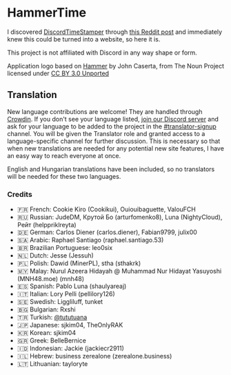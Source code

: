 <h1>HammerTime <a title="Crowdin" target="_blank" href="https://crowdin.com/project/hammertime"><img src="https://badges.crowdin.net/hammertime/localized.svg" alt=""></a></h1>

I discovered [DiscordTimeStamper] through [this Reddit post] and immediately knew this could be turned into a website,
so here it is.

[discordtimestamper]: https://github.com/TimeTravelPenguin/DiscordTimeStamper/
[this reddit post]: https://www.reddit.com/r/discordapp/comments/oiv86b/i_made_a_tool_to_make_timestamps_for_discord/

This project is not affiliated with Discord in any way shape or form.

Application logo based on [Hammer] by John Caserta, from The Noun Project licensed under [CC BY 3.0 Unported]

[hammer]: https://meta.m.wikimedia.org/wiki/File:Hammer_-_Noun_project_1306.svg
[cc by 3.0 unported]: https://creativecommons.org/licenses/by/3.0/deed.en

## Translation

New language contributions are welcome! They are handled through [Crowdin]. If you don't see your language listed,
[join our Discord server] and ask for your language to be added to the project in the [#translator-signup] channel. You
will be given the Translator role and granted access to a language-specific channel for further discussion. This is
necessary so that when new translations are needed for any potential new site features, I have an easy way to reach
everyone at once.

[crowdin]: https://crowdin.com/project/hammertime
[join our discord server]: https://hammertime.cyou/discord
[#translator-signup]: https://discord.com/channels/952258283882819595/952292965211074650

English and Hungarian translations have been included, so no translators will be needed for these two languages.

### Credits

- 🇫🇷 French: Cookie Kiro (Cookikui), Ouiouibaguette, ValouFCH
- 🇷🇺 Russian: JudeDM, Крутой Бо (arturfomenko8), Luna (NightyCloud), Рейт (helppriklreyta)
- 🇩🇪 German: Carlos Diener (carlos.diener), Fabian9799, julix00
- 🇸🇦 Arabic: Raphael Santiago (raphael.santiago.53)
- 🇧🇷 Brazilian Portuguese: leo0six
- 🇳🇱 Dutch: Jesse (Jessuh)
- 🇵🇱 Polish: Dawid (MinerPL), stha (sthakrk)
- 🇲🇾 Malay: Nurul Azeera Hidayah @ Muhammad Nur Hidayat Yasuyoshi (MNH48.moe) (mnh48)
- 🇪🇸 Spanish: Pablo Luna (shaulyareaj)
- 🇮🇹 Italian: Lory Pelli (pellilory126)
- 🇸🇪 Swedish: Liggliluff, tunket
- 🇧🇬 Bulgarian: Rxshi
- 🇹🇷 Turkish: [@tututuana](https://github.com/tututuana)
- 🇯🇵 Japanese: sjkim04, TheOnlyRAK
- 🇰🇷 Korean: sjkim04
- 🇬🇷 Greek: BelleBernice
- 🇮🇩 Indonesian: Jackie (jackiecr2911)
- 🇮🇱 Hebrew: business zerealone (zerealone.business)
- 🇱🇹 Lithuanian: tayloryte

